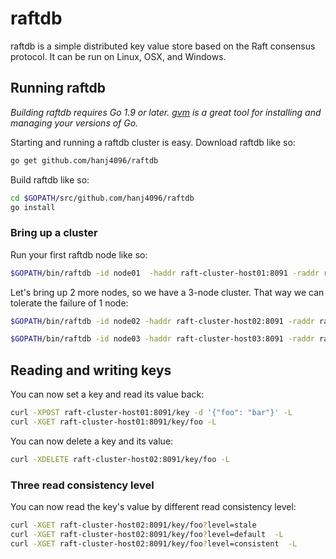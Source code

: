 raftdb
======

raftdb is a simple distributed key value store based on the Raft consensus protocol. It can be run on Linux, OSX, and Windows.

## Running raftdb
*Building raftdb requires Go 1.9 or later. [gvm](https://github.com/moovweb/gvm) is a great tool for installing and managing your versions of Go.*

Starting and running a raftdb cluster is easy. Download raftdb like so:
```bash
go get github.com/hanj4096/raftdb
```

Build raftdb like so:
```bash
cd $GOPATH/src/github.com/hanj4096/raftdb
go install
```

### Bring up a cluster
Run your first raftdb node like so:
```bash
$GOPATH/bin/raftdb -id node01  -haddr raft-cluster-host01:8091 -raddr raft-cluster-host01:8089 ~/.raftdb
```

Let's bring up 2 more nodes, so we have a 3-node cluster. That way we can tolerate the failure of 1 node:
```bash
$GOPATH/bin/raftdb -id node02 -haddr raft-cluster-host02:8091 -raddr raft-cluster-host02:8089 -join raft-cluster-host01:8091 ~/.raftdb

$GOPATH/bin/raftdb -id node03 -haddr raft-cluster-host03:8091 -raddr raft-cluster-host03:8089 -join raft-cluster-host01:8091 ~/.raftdb
```

## Reading and writing keys
You can now set a key and read its value back:
```bash
curl -XPOST raft-cluster-host01:8091/key -d '{"foo": "bar"}' -L
curl -XGET raft-cluster-host01:8091/key/foo -L
```

You can now delete a key and its value:
```bash
curl -XDELETE raft-cluster-host02:8091/key/foo -L
```

### Three read consistency level
You can now read the key's value by different read consistency level:
```bash
curl -XGET raft-cluster-host02:8091/key/foo?level=stale
curl -XGET raft-cluster-host02:8091/key/foo?level=default  -L
curl -XGET raft-cluster-host02:8091/key/foo?level=consistent  -L
```


